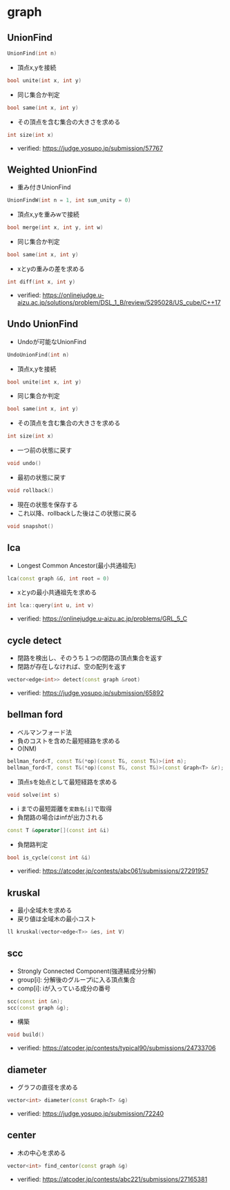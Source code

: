 # graph

## UnionFind
```cpp
UnionFind(int n)
```
- 頂点x,yを接続
```cpp
bool unite(int x, int y)
```
- 同じ集合か判定
```cpp
bool same(int x, int y)
```
- その頂点を含む集合の大きさを求める
```cpp
int size(int x)
```
- verified: https://judge.yosupo.jp/submission/57767

## Weighted UnionFind
- 重み付きUnionFind
```cpp
UnionFindW(int n = 1, int sum_unity = 0)
```
- 頂点x,yを重みwで接続
```cpp
bool merge(int x, int y, int w)
```
- 同じ集合か判定
```cpp
bool same(int x, int y)
```
- xとyの重みの差を求める
```cpp
int diff(int x, int y)
```
- verified: https://onlinejudge.u-aizu.ac.jp/solutions/problem/DSL_1_B/review/5295028/US_cube/C++17

## Undo UnionFind
- Undoが可能なUnionFind
```cpp
UndoUnionFind(int n)
```
- 頂点x,yを接続
```cpp
bool unite(int x, int y)
```
- 同じ集合か判定
```cpp
bool same(int x, int y)
```
- その頂点を含む集合の大きさを求める
```cpp
int size(int x)
```
- 一つ前の状態に戻す
```cpp
void undo()
```
- 最初の状態に戻す
```cpp
void rollback()
```
- 現在の状態を保存する
- これ以降、rollbackした後はこの状態に戻る
```cpp
void snapshot()
```

## lca
- Longest Common Ancestor(最小共通祖先)
```cpp
lca(const graph &G, int root = 0)
```
- xとyの最小共通祖先を求める
```cpp
int lca::query(int u, int v)
```
- verified: https://onlinejudge.u-aizu.ac.jp/problems/GRL_5_C

## cycle detect
- 閉路を検出し、そのうち１つの閉路の頂点集合を返す
- 閉路が存在しなければ、空の配列を返す
```cpp
vector<edge<int>> detect(const graph &root)
```
- verified: https://judge.yosupo.jp/submission/65892

## bellman ford
- ベルマンフォード法
- 負のコストを含めた最短経路を求める
- O(NM)
```cpp
bellman_ford<T, const T&(*op)(const T&, const T&)>(int n);
bellman_ford<T, const T&(*op)(const T&, const T&)>(const Graph<T> &r);
```
- 頂点sを始点として最短経路を求める
```cpp
void solve(int s)
```
- i までの最短距離を`変数名[i]`で取得
- 負閉路の場合はinfが出力される
```cpp
const T &operator[](const int &i)
```
- 負閉路判定
```cpp
bool is_cycle(const int &i)
```
- verified: https://atcoder.jp/contests/abc061/submissions/27291957

## kruskal
- 最小全域木を求める
- 戻り値は全域木の最小コスト
```cpp
ll kruskal(vector<edge<T>> &es, int V)
```

## scc
- Strongly Connected Component(強連結成分分解)
- group[i]: 分解後のグループiに入る頂点集合
- comp[i]: iが入っている成分の番号
```cpp
scc(const int &n);
scc(const graph &g);
```
- 構築
```cpp
void build()
```
- verified: https://atcoder.jp/contests/typical90/submissions/24733706

## diameter
- グラフの直径を求める
```cpp
vector<int> diameter(const Graph<T> &g)
```
- verified: https://judge.yosupo.jp/submission/72240

## center
- 木の中心を求める
```cpp
vector<int> find_centor(const graph &g)
```
- verified: https://atcoder.jp/contests/abc221/submissions/27165381
